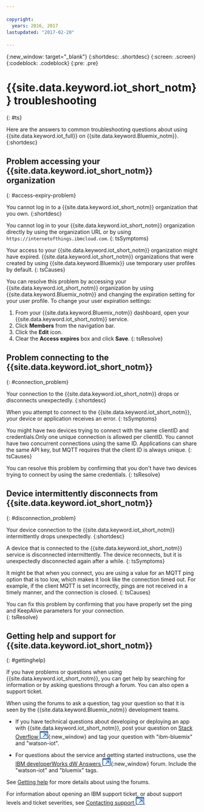 ```yaml
---

copyright:
  years: 2016, 2017
lastupdated: "2017-02-20"

---
```


{:new_window: target="\_blank"}
{:shortdesc: .shortdesc}
{:screen: .screen}
{:codeblock: .codeblock}
{:pre: .pre}

# {{site.data.keyword.iot_short_notm}} troubleshooting
{: #ts}

Here are the answers to common troubleshooting questions about using {{site.data.keyword.iot_full}} on {{site.data.keyword.Bluemix_notm}}.
{:shortdesc}

## Problem accessing your {{site.data.keyword.iot_short_notm}} organization
{: #access-expiry-problem}

You cannot log in to a {{site.data.keyword.iot_short_notm}} organization that you own.
{:shortdesc}

You cannot log in to your {{site.data.keyword.iot_short_notm}} organization directly by using the organization URL or by using `https://internetofthings.ibmcloud.com`.
{: tsSymptoms}

Your access to your {{site.data.keyword.iot_short_notm}} organization might have expired. {{site.data.keyword.iot_short_notm}} organizations that were created by using {{site.data.keyword.Bluemix}} use temporary user profiles by default.
{: tsCauses}

You can resolve this problem by accessing your {{site.data.keyword.iot_short_notm}} organization by using {{site.data.keyword.Bluemix_notm}} and changing the expiration setting for your user profile. To change your user expiration settings:

1. From your {{site.data.keyword.Bluemix_notm}} dashboard, open your {{site.data.keyword.iot_short_notm}} service.
2. Click **Members** from the navigation bar.
3. Click the **Edit** icon.
4. Clear the **Access expires** box and click **Save**.
{: tsResolve}

## Problem connecting to the {{site.data.keyword.iot_short_notm}}
{: #connection_problem}

Your connection to the {{site.data.keyword.iot_short_notm}} drops or disconnects unexpectedly.
{:shortdesc}

When you attempt to connect to the {{site.data.keyword.iot_short_notm}}, your device or application receives an error.
{: tsSymptoms}

You might have two devices trying to connect with the same clientID and credentials.Only one unique connection is allowed per clientID. You cannot have two concurrent connections using the same ID. Applications can share the same API key, but MQTT requires that the client ID is always unique.
{: tsCauses}

You can resolve this problem by confirming that you don't have two devices trying to connect by  using the same credentials.
{: tsResolve}

## Device intermittently disconnects from {{site.data.keyword.iot_short_notm}}
{: #disconnection_problem}

Your device connection to the {{site.data.keyword.iot_short_notm}} intermittently drops unexpectedly.
{:shortdesc}

A device that is connected to the {{site.data.keyword.iot_short_notm}} service is disconnected intermittently. The device reconnects, but it is unexpectedly disconnected again after a while.
{: tsSymptoms}

It might be that when you connect, you are using a value for an MQTT ping option that is too low, which makes it look like the connection timed out. For example, if the client MQTT is set incorrectly, pings are not received in a timely manner, and the connection is closed.
{: tsCauses}

You can fix this problem by confirming that you have properly set the ping and KeepAlive parameters for your connection.   
{: tsResolve}


## Getting help and support for {{site.data.keyword.iot_short_notm}}
{: #gettinghelp}

If you have problems or questions when using {{site.data.keyword.iot_short_notm}}, you can get help by searching for information or by asking questions through a forum. You can also open a support ticket.

When using the forums to ask a question, tag your question so that it is seen by the {{site.data.keyword.Bluemix_notm}} development teams.

* If you have technical questions about developing or deploying an app with {{site.data.keyword.iot_short_notm}}, post your question on [Stack Overflow ![External link icon](../../icons/launch-glyph.svg)](http://stackoverflow.com/search?q=watson-iot+ibm-bluemix){:new_window} and tag your question with "ibm-bluemix" and "watson-iot".
<!--Insert the appropriate dW Answers tag for your service for <service_keyword> in URL below:  -->
* For questions about the service and getting started instructions, use the [IBM developerWorks dW Answers ![External link icon](../../icons/launch-glyph.svg)](https://developer.ibm.com/answers/topics/watson-iot/?smartspace=bluemix){:new_window} forum. Include the  "watson-iot" and "bluemix" tags.

See [Getting help](https://www.{DomainName}/docs/support/index.html#getting-help) for more details about using the forums.

For information about opening an IBM support ticket, or about support levels and ticket severities, see [Contacting support ![External link icon](../../icons/launch-glyph.svg)](https://www.{DomainName}/docs/support/index.html#contacting-support).

